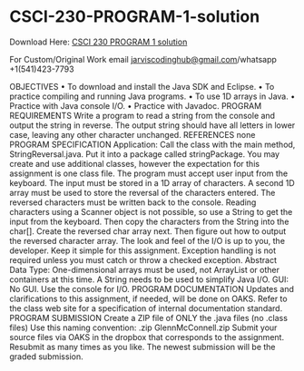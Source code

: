 # CSCI-230-PROGRAM-1-solution

Download Here: [CSCI 230 PROGRAM 1 solution](https://jarviscodinghub.com/assignment/csci-230-program-1-solution/)

For Custom/Original Work email jarviscodinghub@gmail.com/whatsapp +1(541)423-7793

OBJECTIVES
• To download and install the Java SDK and Eclipse.
• To practice compiling and running Java programs.
• To use 1D arrays in Java.
• Practice with Java console I/O.
• Practice with Javadoc.
PROGRAM REQUIREMENTS
Write a program to read a string from the console and output the string in reverse. The output string should have all letters in
lower case, leaving any other character unchanged.
REFERENCES
none
PROGRAM SPECIFICATION
Application: Call the class with the main method, StringReversal.java. Put it into a package called stringPackage. You may
create and use additional classes, however the expectation for this assignment is one class file.
The program must accept user input from the keyboard. The input must be stored in a 1D array of characters. A second 1D
array must be used to store the reversal of the characters entered. The reversed characters must be written back to the console.
Reading characters using a Scanner object is not possible, so use a String to get the input from the keyboard. Then copy the
characters from the String into the char[]. Create the reversed char array next. Then figure out how to output the reversed
character array.
The look and feel of the I/O is up to you, the developer. Keep it simple for this assignment.
Exception handling is not required unless you must catch or throw a checked exception.
Abstract Data Type: One-dimensional arrays must be used, not ArrayList or other containers at this time. A String needs to be
used to simplify Java I/O.
GUI: No GUI. Use the console for I/O.
PROGRAM DOCUMENTATION
Updates and clarifications to this assignment, if needed, will be done on OAKS.
Refer to the class web site for a specification of internal documentation standard.
PROGRAM SUBMISSION
Create a ZIP file of ONLY the .java files (no .class files)
Use this naming convention:
.zip
GlennMcConnell.zip
Submit your source files via OAKS in the dropbox that corresponds to the assignment. Resubmit as many times as you like.
The newest submission will be the graded submission.
